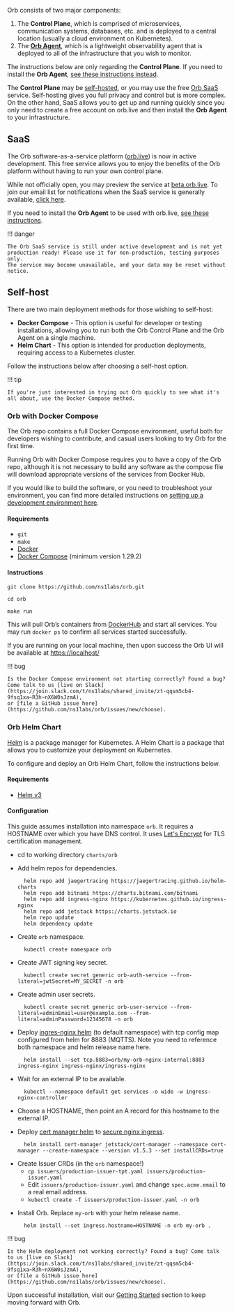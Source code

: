 Orb consists of two major components:

1. The **Control Plane**, which is comprised of microservices, communication systems, databases, etc. and is deployed to a 
central location (usually a cloud environment on Kubernetes).
1. The **[Orb Agent](/docs/#running-orb-agent)**, which is a lightweight observability agent that is deployed to all of the infrastructure that you wish to monitor.

The instructions below are only regarding the **Control Plane**. If you need to install the **Orb Agent**, [see these instructions instead](/docs/#running-orb-agent).

The **Control Plane** may be [self-hosted](#self-host), or you may use the free [Orb SaaS](#saas) service. Self-hosting gives you full privacy and control but is more complex.
On the other hand, SaaS allows you to get up and running quickly since you only need to create a free account on orb.live and then install the **Orb Agent** to your infrastructure.

## SaaS
The Orb software-as-a-service platform ([orb.live](http://orb.live)) is now in active development. This free service allows you to enjoy 
the benefits of the Orb platform without having to run your own control plane.

While not officially open, you may preview the service at [beta.orb.live](http://beta.orb.live). To join our email list for notifications when the SaaS service
is generally available, [click here](https://resources.ns1.com/get-orb-updates).

If you need to install the **Orb Agent** to be used with orb.live, [see these instructions](/docs/#running-orb-agent).

!!! danger

    The Orb SaaS service is still under active development and is not yet production ready! Please use it for non-production, testing purposes only.
    The service may become unavailable, and your data may be reset without notice.

## Self-host
There are two main deployment methods for those wishing to self-host:

* **Docker Compose** - This option is useful for developer or testing installations, allowing you to run both the Orb Control Plane and the Orb Agent on a single machine.
* **Helm Chart** - This option is intended for production deployments, requiring access to a Kubernetes cluster.

Follow the instructions below after choosing a self-host option. 

!!! tip

    If you're just interested in trying out Orb quickly to see what it's all about, use the Docker Compose method.

### Orb with Docker Compose
The Orb repo contains a full Docker Compose environment, useful both for developers wishing to contribute, and casual users looking to try Orb for the first time.

Running Orb with Docker Compose requires you to have a copy of the Orb repo, although it is not necessary to build any software as the 
compose file will download appropriate versions of the services from Docker Hub.

If you would like to build the software, or you need to troubleshoot your environment, you can find more detailed instructions on [setting up a development environment here](https://github.com/ns1labs/orb/wiki/Development-Environment-Configuration).

#### Requirements

* `git`
* `make`
* [Docker](https://docs.docker.com/engine/install/)
* [Docker Compose](https://docs.docker.com/compose/gettingstarted/) (minimum version 1.29.2)

#### Instructions

```shell
git clone https://github.com/ns1labs/orb.git
```
```shell
cd orb
```
```shell
make run
```

This will pull Orb’s containers from [DockerHub](https://hub.docker.com/u/ns1labs) and start all services. You may run `docker ps` to confirm
all services started successfully.

If you are running on your local machine, then upon success the Orb UI will be available at [https://localhost/](https://localhost/)

!!! bug

    Is the Docker Compose environment not starting correctly? Found a bug? Come talk to us [live on Slack](https://join.slack.com/t/ns1labs/shared_invite/zt-qqsm5cb4-9fsq1xa~R3h~nX6W0sJzmA),
    or [file a GitHub issue here](https://github.com/ns1labs/orb/issues/new/choose).

### Orb Helm Chart
[Helm](https://helm.sh/) is a package manager for Kubernetes. A Helm Chart is a package that allows you to customize your deployment on Kubernetes.

To configure and deploy an Orb Helm Chart, follow the instructions below.

#### Requirements
* [Helm v3](https://helm.sh/docs/intro/quickstart/)

#### Configuration
This guide assumes installation into namespace `orb`. It requires a HOSTNAME over which you have DNS control. It uses [Let's Encrypt](https://letsencrypt.org/) for TLS certification management.

* cd to working directory `charts/orb`

* Add helm repos for dependencies.



        helm repo add jaegertracing https://jaegertracing.github.io/helm-charts
        helm repo add bitnami https://charts.bitnami.com/bitnami
        helm repo add ingress-nginx https://kubernetes.github.io/ingress-nginx
        helm repo add jetstack https://charts.jetstack.io
        helm repo update
        helm dependency update


* Create `orb` namespace.

        kubectl create namespace orb

* Create JWT signing key secret.

        kubectl create secret generic orb-auth-service --from-literal=jwtSecret=MY_SECRET -n orb

* Create admin user secrets.

        kubectl create secret generic orb-user-service --from-literal=adminEmail=user@example.com --from-literal=adminPassword=12345678 -n orb

* Deploy [ingres-nginx helm](https://kubernetes.github.io/ingress-nginx/deploy/#using-helm) (to default namespace) with tcp config map configured from helm for 8883 (MQTTS). Note you need to reference both namespace and helm release name here.

        helm install --set tcp.8883=orb/my-orb-nginx-internal:8883 ingress-nginx ingress-nginx/ingress-nginx

* Wait for an external IP to be available.

        kubectl --namespace default get services -o wide -w ingress-nginx-controller

* Choose a HOSTNAME, then point an A record for this hostname to the external IP.

* Deploy [cert manager helm](https://cert-manager.io/docs/installation/helm/) to [secure nginx ingress](https://cert-manager.io/docs/tutorials/acme/ingress/).

        helm install cert-manager jetstack/cert-manager --namespace cert-manager --create-namespace --version v1.5.3 --set installCRDs=true

- Create Issuer CRDs (in the `orb` namespace!)
    - `cp issuers/production-issuer-tpt.yaml issuers/production-issuer.yaml`
    - Edit `issuers/production-issuer.yaml` and change `spec.acme.email` to a real email address.
    - `kubectl create -f issuers/production-issuer.yaml -n orb`

* Install Orb. Replace `my-orb` with your helm release name.

        helm install --set ingress.hostname=HOSTNAME -n orb my-orb .

!!! bug

    Is the Helm deployment not working correctly? Found a bug? Come talk to us [live on Slack](https://join.slack.com/t/ns1labs/shared_invite/zt-qqsm5cb4-9fsq1xa~R3h~nX6W0sJzmA),
    or [file a GitHub issue here](https://github.com/ns1labs/orb/issues/new/choose).


Upon successful installation, visit our [Getting Started](https://getorb.io/docs/#getting-started) section to keep moving forward with Orb.